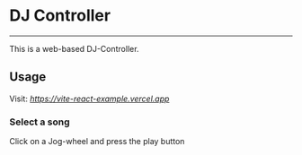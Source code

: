# DJ Controller

---

This is a web-based DJ-Controller. 

## Usage

Visit: _https://vite-react-example.vercel.app_

### Select a song

Click on a Jog-wheel and press the play button
